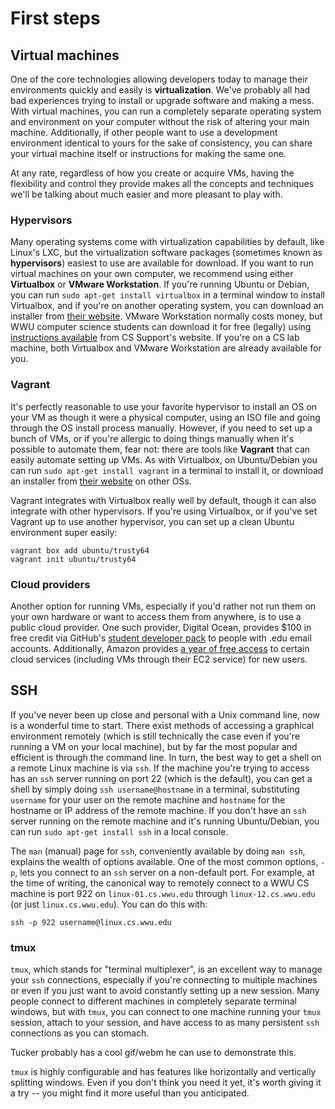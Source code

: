 First steps
===========

Virtual machines
----------------

One of the core technologies allowing developers today to manage their environments quickly and easily is **virtualization**. We've probably all had bad experiences trying to install or upgrade software and making a mess. With virtual machines, you can run a completely separate operating system and environment on your computer without the risk of altering your main machine. Additionally, if other people want to use a development environment identical to yours for the sake of consistency, you can share your virtual machine itself or instructions for making the same one.

At any rate, regardless of how you create or acquire VMs, having the flexibility and control they provide makes all the concepts and techniques we'll be talking about much easier and more pleasant to play with.

### Hypervisors

Many operating systems come with virtualization capabilities by default, like Linux's LXC, but the virtualization software packages (sometimes known as **hypervisors**) easiest to use are available for download. If you want to run virtual machines on your own computer, we recommend using either **Virtualbox** or **VMware Workstation**. If you're running Ubuntu or Debian, you can run `sudo apt-get install virtualbox` in a terminal window to install Virtualbox, and if you're on another operating system, you can download an installer from [their website](https://www.virtualbox.org/wiki/Downloads). VMware Workstation normally costs money, but WWU computer science students can download it for free (legally) using [instructions available](https://support.cs.wwu.edu) from CS Support's website. If you're on a CS lab machine, both Virtualbox and VMware Workstation are already available for you.

### Vagrant

It's perfectly reasonable to use your favorite hypervisor to install an OS on your VM as though it were a physical computer, using an ISO file and going through the OS install process manually. However, if you need to set up a bunch of VMs, or if you're allergic to doing things manually when it's possible to automate them, fear not: there are tools like **Vagrant** that can easily automate setting up VMs. As with Virtualbox, on Ubuntu/Debian you can run `sudo apt-get install vagrant` in a terminal to install it, or download an installer from [their website](https://www.vagrantup.com/downloads.html) on other OSs.

Vagrant integrates with Virtualbox really well by default, though it can also integrate with other hypervisors. If you're using Virtualbox, or if you've set Vagrant up to use another hypervisor, you can set up a clean Ubuntu environment super easily:

    vagrant box add ubuntu/trusty64
    vagrant init ubuntu/trusty64

### Cloud providers

Another option for running VMs, especially if you'd rather not run them on your own hardware or want to access them from anywhere, is to use a public cloud provider. One such provider, Digital Ocean, provides $100 in free credit via GitHub's [student developer pack](https://education.github.com/pack) to people with .edu email accounts. Additionally, Amazon provides [a year of free access](https://aws.amazon.com/free/) to certain cloud services (including VMs through their EC2 service) for new users.

SSH
---

If you've never been up close and personal with a Unix command line, now is a wonderful time to start. There exist methods of accessing a graphical environment remotely (which is still technically the case even if you're running a VM on your local machine), but by far the most popular and efficient is through the command line. In turn, the best way to get a shell on a remote Linux machine is via `ssh`. If the machine you're trying to access has an `ssh` server running on port 22 (which is the default), you can get a shell by simply doing `ssh username@hostname` in a terminal, substituting `username` for your user on the remote machine and `hostname` for the hostname or IP address of the remote machine. If you don't have an `ssh` server running on the remote machine and it's running Ubuntu/Debian, you can run `sudo apt-get install ssh` in a local console.

The `man` (manual) page for `ssh`, conveniently available by doing `man ssh`, explains the wealth of options available. One of the most common options, `-p`, lets you connect to an `ssh` server on a non-default port. For example, at the time of writing, the canonical way to remotely connect to a WWU CS machine is port 922 on `linux-01.cs.wwu.edu` through `linux-12.cs.wwu.edu` (or just `linux.cs.wwu.edu`). You can do this with:

    ssh -p 922 username@linux.cs.wwu.edu

### tmux

`tmux`, which stands for "terminal multiplexer", is an excellent way to manage your `ssh` connections, especially if you're connecting to multiple machines or even if you just want to avoid constantly setting up a new session. Many people connect to different machines in completely separate terminal windows, but with `tmux`, you can connect to one machine running your `tmux` session, attach to your session, and have access to as many persistent `ssh` connections as you can stomach.

Tucker probably has a cool gif/webm he can use to demonstrate this.

`tmux` is highly configurable and has features like horizontally and vertically splitting windows. Even if you don't think you need it yet, it's worth giving it a try -- you might find it more useful than you anticipated.
